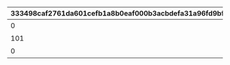 |333498caf2761da601cefb1a8b0eaf000b3acbdefa31a96fd9bfe0fdb012c9d7|c5cfd17e100ee2aab55769c675d92b2978c273afd6ec09f89aa2fa055feb130a|c137a4f1532ee00dd8c140c94082b1aa83a3adadaf40e63d5e52468cd9abac50|7289937278d00d1399b663095f75f5b1496293f92bf170403b0c8a65e5043d52|34f3692e01e747cc27e21df22e3f5ff881b3f580efb32814f49f115966b1c59b|4722fe79643aa315f1e7e747fe7139c2f5c0fc35e09c69aa396b22daa108efd0|
| --- | --- | --- | --- | --- | --- |
|0||10107009|初心者カテゴリ1|101|1|
|101|メインストーリー第1部のミッション報酬を全て受け取ると解放。|0|初心者カテゴリ2|102|1|
|0||0|復帰者カテゴリ1|201|2|